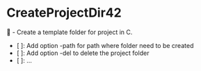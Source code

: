 # CreateProjectDir42
📂 - Create a template folder for project in C.

- [ ]: Add option -path for path where folder need to be created
- [ ]: Add option -del to delete the project folder
- [ ]: ...
